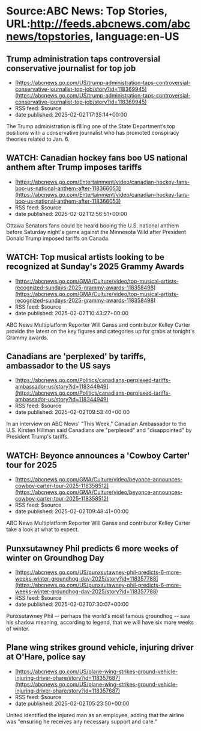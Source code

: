 # Source:ABC News: Top Stories, URL:http://feeds.abcnews.com/abcnews/topstories, language:en-US

## Trump administration taps controversial conservative journalist for top job
 - [https://abcnews.go.com/US/trump-administration-taps-controversial-conservative-journalist-top-job/story?id=118369945](https://abcnews.go.com/US/trump-administration-taps-controversial-conservative-journalist-top-job/story?id=118369945)
 - RSS feed: $source
 - date published: 2025-02-02T17:35:14+00:00

The Trump administration is filling one of the State Department’s top positions with a conservative journalist who has promoted conspiracy theories related to Jan. 6.

## WATCH:  Canadian hockey fans boo US national anthem after Trump imposes tariffs
 - [https://abcnews.go.com/Entertainment/video/canadian-hockey-fans-boo-us-national-anthem-after-118366053](https://abcnews.go.com/Entertainment/video/canadian-hockey-fans-boo-us-national-anthem-after-118366053)
 - RSS feed: $source
 - date published: 2025-02-02T12:56:51+00:00

Ottawa Senators fans could be heard booing the U.S. national anthem before Saturday night's game against the Minnesota Wild after President Donald Trump imposed tariffs on Canada.

## WATCH:  Top musical artists looking to be recognized at Sunday's 2025 Grammy Awards
 - [https://abcnews.go.com/GMA/Culture/video/top-musical-artists-recognized-sundays-2025-grammy-awards-118358498](https://abcnews.go.com/GMA/Culture/video/top-musical-artists-recognized-sundays-2025-grammy-awards-118358498)
 - RSS feed: $source
 - date published: 2025-02-02T10:43:27+00:00

ABC News Multiplatform Reporter Will Ganss and contributor Kelley Carter provide the latest on the key figures and categories up for grabs at tonight's Grammy awards.

## Canadians are 'perplexed' by tariffs, ambassador to the US says
 - [https://abcnews.go.com/Politics/canadians-perplexed-tariffs-ambassador-us/story?id=118344949](https://abcnews.go.com/Politics/canadians-perplexed-tariffs-ambassador-us/story?id=118344949)
 - RSS feed: $source
 - date published: 2025-02-02T09:53:40+00:00

In an interview on ABC News' "This Week," Canadian Ambassador to the U.S. Kirsten Hillman said Canadians are "perplexed" and "disappointed" by President Trump's tariffs.

## WATCH:  Beyonce announces a 'Cowboy Carter' tour for 2025
 - [https://abcnews.go.com/GMA/Culture/video/beyonce-announces-cowboy-carter-tour-2025-118358512](https://abcnews.go.com/GMA/Culture/video/beyonce-announces-cowboy-carter-tour-2025-118358512)
 - RSS feed: $source
 - date published: 2025-02-02T09:48:41+00:00

ABC News Multiplatform Reporter Will Ganss and contributor Kelley Carter take a look at what to expect.

## Punxsutawney Phil predicts 6 more weeks of winter on Groundhog Day
 - [https://abcnews.go.com/US/punxsutawney-phil-predicts-6-more-weeks-winter-groundhog-day-2025/story?id=118357788](https://abcnews.go.com/US/punxsutawney-phil-predicts-6-more-weeks-winter-groundhog-day-2025/story?id=118357788)
 - RSS feed: $source
 - date published: 2025-02-02T07:30:07+00:00

Punxsutawney Phil -- perhaps the world's most famous groundhog -- saw his shadow meaning, according to legend, that we will have six more weeks of winter.

## Plane wing strikes ground vehicle, injuring driver at O'Hare, police say
 - [https://abcnews.go.com/US/plane-wing-strikes-ground-vehicle-injuring-driver-ohare/story?id=118357687](https://abcnews.go.com/US/plane-wing-strikes-ground-vehicle-injuring-driver-ohare/story?id=118357687)
 - RSS feed: $source
 - date published: 2025-02-02T05:23:50+00:00

United identified the injured man as an employee, adding that the airline was "ensuring he receives any necessary support and care."

